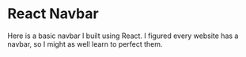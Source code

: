# React Navbar 
Here is a basic navbar I built using React. I figured every website has a navbar, so I might as well learn to perfect them.
